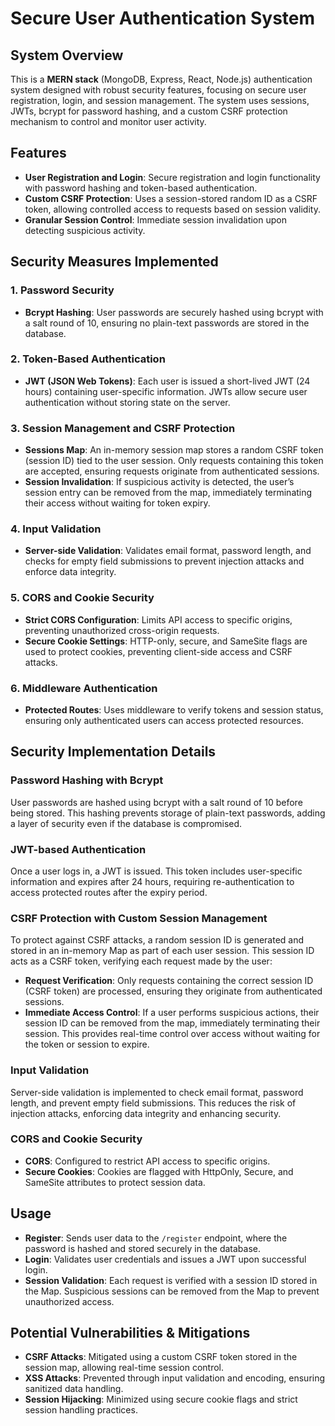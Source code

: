 # Secure User Authentication System

## System Overview
This is a **MERN stack** (MongoDB, Express, React, Node.js) authentication system designed with robust security features, focusing on secure user registration, login, and session management. The system uses sessions, JWTs, bcrypt for password hashing, and a custom CSRF protection mechanism to control and monitor user activity.

## Features
- **User Registration and Login**: Secure registration and login functionality with password hashing and token-based authentication.
- **Custom CSRF Protection**: Uses a session-stored random ID as a CSRF token, allowing controlled access to requests based on session validity.
- **Granular Session Control**: Immediate session invalidation upon detecting suspicious activity.

## Security Measures Implemented

### 1. Password Security
- **Bcrypt Hashing**: User passwords are securely hashed using bcrypt with a salt round of 10, ensuring no plain-text passwords are stored in the database.

### 2. Token-Based Authentication
- **JWT (JSON Web Tokens)**: Each user is issued a short-lived JWT (24 hours) containing user-specific information. JWTs allow secure user authentication without storing state on the server.

### 3. Session Management and CSRF Protection
- **Sessions Map**: An in-memory session map stores a random CSRF token (session ID) tied to the user session. Only requests containing this token are accepted, ensuring requests originate from authenticated sessions.
- **Session Invalidation**: If suspicious activity is detected, the user’s session entry can be removed from the map, immediately terminating their access without waiting for token expiry.

### 4. Input Validation
- **Server-side Validation**: Validates email format, password length, and checks for empty field submissions to prevent injection attacks and enforce data integrity.

### 5. CORS and Cookie Security
- **Strict CORS Configuration**: Limits API access to specific origins, preventing unauthorized cross-origin requests.
- **Secure Cookie Settings**: HTTP-only, secure, and SameSite flags are used to protect cookies, preventing client-side access and CSRF attacks.

### 6. Middleware Authentication
- **Protected Routes**: Uses middleware to verify tokens and session status, ensuring only authenticated users can access protected resources.

## Security Implementation Details

### Password Hashing with Bcrypt
User passwords are hashed using bcrypt with a salt round of 10 before being stored. This hashing prevents storage of plain-text passwords, adding a layer of security even if the database is compromised.

### JWT-based Authentication
Once a user logs in, a JWT is issued. This token includes user-specific information and expires after 24 hours, requiring re-authentication to access protected routes after the expiry period.

### CSRF Protection with Custom Session Management
To protect against CSRF attacks, a random session ID is generated and stored in an in-memory Map as part of each user session. This session ID acts as a CSRF token, verifying each request made by the user:

- **Request Verification**: Only requests containing the correct session ID (CSRF token) are processed, ensuring they originate from authenticated sessions.
- **Immediate Access Control**: If a user performs suspicious actions, their session ID can be removed from the map, immediately terminating their session. This provides real-time control over access without waiting for the token or session to expire.

### Input Validation
Server-side validation is implemented to check email format, password length, and prevent empty field submissions. This reduces the risk of injection attacks, enforcing data integrity and enhancing security.

### CORS and Cookie Security
- **CORS**: Configured to restrict API access to specific origins.
- **Secure Cookies**: Cookies are flagged with HttpOnly, Secure, and SameSite attributes to protect session data.

## Usage
- **Register**: Sends user data to the `/register` endpoint, where the password is hashed and stored securely in the database.
- **Login**: Validates user credentials and issues a JWT upon successful login.
- **Session Validation**: Each request is verified with a session ID stored in the Map. Suspicious sessions can be removed from the Map to prevent unauthorized access.

## Potential Vulnerabilities & Mitigations
- **CSRF Attacks**: Mitigated using a custom CSRF token stored in the session map, allowing real-time session control.
- **XSS Attacks**: Prevented through input validation and encoding, ensuring sanitized data handling.
- **Session Hijacking**: Minimized using secure cookie flags and strict session handling practices.
